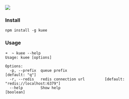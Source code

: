 ![](http://doora.qiniudn.com/WechatIMG5.jpeg)

### Install

`npm install -g kuee`

### Usage

```
➜  ~ kuee --help
Usage: kuee [options]

Options:
  -p, --prefix  queue prefix                                      [default: "q"]
  -r, --redis   redis connection url         [default: "redis://localhost:6379"]
  --help        Show help                                              [boolean]
```
